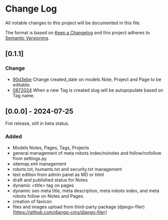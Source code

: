 # Change Log

All notable changes to this project will be documented in this file.

The format is based on [Keep a Changelog](http://keepachangelog.com/)
and this project adheres to [Semantic Versioning](http://semver.org/).

## [0.1.1]

### Change

- [90d3ebe](https://github.com/zft9xgy/rafaelcosquiere.com/commit/90d3ebeae66a63424505e48d34f705447c3f076e) Change created_date on models Note, Project and Page to be editable.
- [0872024](https://github.com/zft9xgy/rafaelcosquiere.com/commit/0872024fc51e92e182b90813e7b274887218da51) When a new Tag is created slug will be autopopulate based on Tag name.

## [0.0.0] - 2024-07-25

Fist release, still in beta status.

### Added

- Models Notes, Pages, Tags, Projects
- general management of meta robots index/noindex and follow/nofollow from settings.py
- sitemap.xml management
- robots.txt, humants.txt and security.txt management
- text edition from admin panel as MD or html
- draft and published status for Notes
- dynamic \<title\> tag on pages
- dynamic seo meta title, meta description, meta robots index, and meta robots follow on Notes and Pages.
- creation of favicon
- files and images upload from third-party package (django-filer)[https://github.com/django-cms/django-filer]
